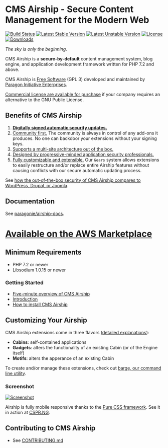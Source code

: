 # CMS Airship - Secure Content Management for the Modern Web

[![Build Status](https://travis-ci.org/paragonie/airship.svg?branch=master)](https://travis-ci.org/paragonie/airship)
[![Latest Stable Version](https://poser.pugx.org/paragonie/airship/v/stable)](https://packagist.org/packages/paragonie/airship)
[![Latest Unstable Version](https://poser.pugx.org/paragonie/airship/v/unstable)](https://packagist.org/packages/paragonie/airship)
[![License](https://poser.pugx.org/paragonie/airship/license)](https://packagist.org/packages/paragonie/airship)
[![Downloads](https://img.shields.io/packagist/dt/paragonie/airship.svg)](https://packagist.org/packages/paragonie/airship)

*The sky is only the beginning.*

CMS Airship is a **secure-by-default** content management system, blog
engine, and application development framework written for PHP 7.2 and above.

CMS Airship is [Free Software](https://github.com/paragonie/airship/blob/master/LICENSE.txt)
(GPL 3) developed and maintained by [Paragon Initiative Enterprises](https://paragonie.com).

[Commercial license are available for purchase](https://paragonie.com/contact)
if your company requires an alternative to the GNU Public License.

## Benefits of CMS Airship

1. [**Digitally signed automatic security updates.**](https://github.com/paragonie/airship-docs/blob/master/en-us/WHY.md#1-digitally-signed-automatic-security-updates)
2. [Community first.](https://github.com/paragonie/airship-docs/blob/master/en-us/WHY.md#2-the-community-is-always-in-control-of-any-add-ons-it-produces)
   The community is always in control of any add-ons it produces. No one
   can backdoor your extensions without your signing keys.
3. [Supports a multi-site architecture out of the box.](https://github.com/paragonie/airship-docs/blob/master/en-us/WHY.md#3-supports-a-multi-site-architecture-out-of-the-box)
4. [Designed by progressive-minded application security professionals.](https://github.com/paragonie/airship-docs/blob/master/en-us/WHY.md#4-designed-by-progressive-minded-application-security-professionals)
5. [Fully customizable and extensible.](https://github.com/paragonie/airship-docs/blob/master/en-us/WHY.md#5-our-gear-system-allows-the-framework-to-be-extended)
   Our `Gears` system allows extensions to easily restructure and/or
   replace entire Airship features without causing conflicts with our
   secure automatic updating process.

See [how the out-of-the-box security of CMS Airship compares to WordPress, Drupal, or Joomla](https://paragonie.com/project/airship).

## Documentation

See [paragonie/airship-docs](https://github.com/paragonie/airship-docs).

# [Available on the AWS Marketplace](https://aws.amazon.com/marketplace/seller-profile?ref=cns_srchrow&id=139a5240-4d65-457b-81cf-6f13833a6ecd)

## Minimum Requirements

* PHP 7.2 or newer
* Libsodium 1.0.15 or newer

### Getting Started

 * [Five-minute overview of CMS Airship](https://github.com/paragonie/airship-docs/blob/master/en-us/5-Minute-Overview.md)
 * [Introduction](https://github.com/paragonie/airship-docs/tree/master/en-us/01-intro)
 * [How to install CMS Airship](https://github.com/paragonie/airship-docs/blob/master/en-us/01-intro/2-Installing.md)

## Customizing Your Airship

CMS Airship extensions come in three flavors ([detailed explanations](https://github.com/paragonie/airship-docs/blob/master/en-us/01-intro/1-Lingo-Jargon.md#airship-extension-types)):

* **Cabins**: self-contained applications
* **Gadgets**: alters the functionality of an existing Cabin (or of the
  Engine itself)
* **Motifs**: alters the apperance of an existing Cabin

To create and/or manage these extensions, check out 
[barge, our command line utility](https://github.com/paragonie/airship-barge).

### Screenshot

[![Screenshot](https://i.imgur.com/OYY5qmh.png)](https://cspr.ng)

Airship is fully mobile responsive thanks to the [Pure CSS framework](http://purecss.io/).
See it in action at [CSPR.NG](https://cspr.ng).

## Contributing to CMS Airship  

* See [CONTRIBUTING.md](https://github.com/paragonie/airship/blob/master/.github/CONTRIBUTING.md)
